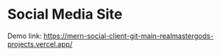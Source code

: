 # Social Media Site
Demo link: https://mern-social-client-git-main-realmastergods-projects.vercel.app/
